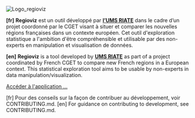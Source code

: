 ![Logo_regioviz](https://raw.githubusercontent.com/riatelab/regioviz/master/src/img/logo_regioviz.png)


**[fr]**
**Regioviz** est un outil développé par **[l’UMS RIATE](http://riate.cnrs.fr)** dans le cadre d’un projet coordonné par le CGET visant à situer et comparer les nouvelles régions françaises dans un contexte européen. Cet outil d'exploration statistique a l'ambition d'être compréhensible et utilisable par des non-experts en manipulation et visualisation de données.  

**[en]**
**Regioviz** is a tool developed by **[UMS RIATE](http://riate.cnrs.fr)** as part of a project coordinated by French CGET to compare new French regions in a European context. This statistical exploration tool aims to be usable by non-experts in data manipulation/visualization.  


[Accéder à l'application ...](https://riatelab.github.io/regioviz/)

[fr] Pour des conseils sur la façon de contribuer au développement, voir CONTRIBUTING.md.
[en] For guidance on contributing to development, see CONTRIBUTING.md.
